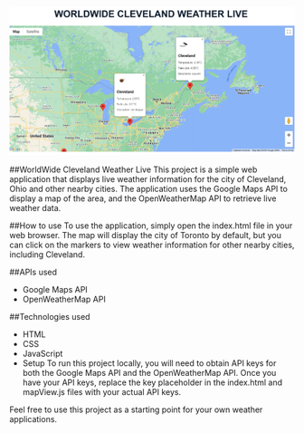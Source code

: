 ![click me](mV.PNG)


##WorldWide Cleveland Weather Live
This project is a simple web application that displays live weather information for the city of Cleveland, Ohio and other nearby cities. The application uses the Google Maps API to display a map of the area, and the OpenWeatherMap API to retrieve live weather data.

##How to use
To use the application, simply open the index.html file in your web browser. The map will display the city of Toronto by default, but you can click on the markers to view weather information for other nearby cities, including Cleveland.

##APIs used
- Google Maps API
- OpenWeatherMap API

##Technologies used
- HTML
- CSS
- JavaScript
- Setup
To run this project locally, you will need to obtain API keys for both the Google Maps API and the OpenWeatherMap API. Once you have your API keys, replace the key placeholder in the index.html and mapView.js files with your actual API keys.

 Feel free to use this project as a starting point for your own weather applications.
